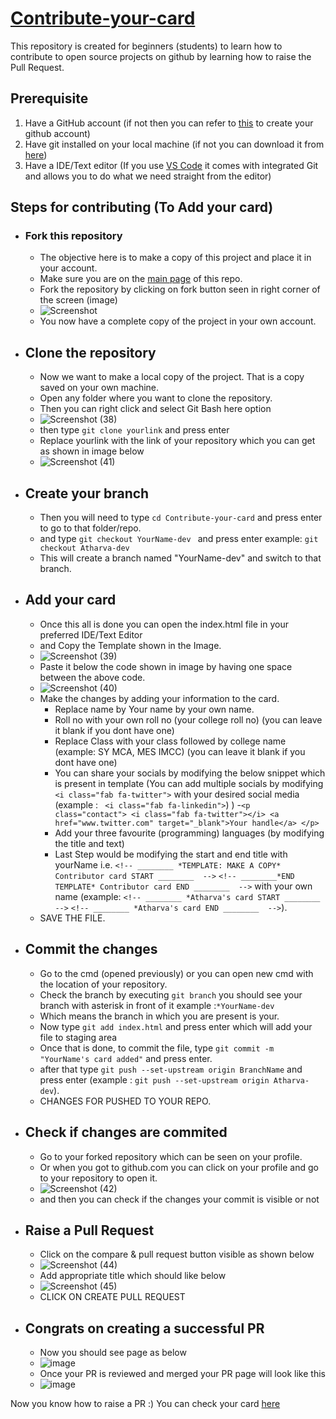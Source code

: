 # [Contribute-your-card](https://mes-s-imcc-pune.github.io/Contribute-your-card/)
This repository is created for beginners (students) to learn how to contribute to open source projects on github by learning how to raise the Pull Request.

## Prerequisite

1. Have a GitHub account (if not then you can refer to [this](https://dev.to/iatharva/how-to-create-github-account-for-beginners-52k8) to create your github account)
2. Have git installed on your local machine (if not you can download it from [here](https://git-scm.com/downloads))
3. Have a IDE/Text editor (If you use [VS Code](https://code.visualstudio.com/ 'Visual Studio Code website') it comes with integrated Git and allows you to do what we need straight from the editor)

## Steps for contributing (To Add your card)

- ### Fork this repository
  - The objective here is to make a copy of this project and place it in your account.
  - Make sure you are on the [main page](https://github.com/MES-s-IMCC-Pune/Contribute-your-card) of this repo.
  - Fork the repository by clicking on fork button seen in right corner of the screen (image)
  - ![Screenshot](https://user-images.githubusercontent.com/25875102/151494138-9c0d85f9-e696-46a7-9362-cc8f813a6f26.png)
  - You now have a complete copy of the project in your own account.

- ## Clone the repository
  - Now we want to make a local copy of the project. That is a copy saved on your own machine.
  - Open any folder where you want to clone the repository.
  - Then you can right click and select Git Bash here option
  - ![Screenshot (38)](https://user-images.githubusercontent.com/25875102/151494492-07d75476-9673-4fcb-94ec-05c29536524f.png)
  - then type ``` git clone yourlink ``` and press enter
  - Replace yourlink with the link of your repository which you can get as shown in image below
  - ![Screenshot (41)](https://user-images.githubusercontent.com/25875102/151505001-9554ac2c-82e5-49e2-93a5-2250ace8d67a.png)


- ## Create your branch
  - Then you will need to type ``` cd Contribute-your-card ``` and press enter to go to that folder/repo.
  - and type ```git checkout YourName-dev ``` and press enter example: ``` git checkout Atharva-dev ```
  - This will create a branch named "YourName-dev" and switch to that branch.

- ## Add your card 
  - Once this all is done you can open the index.html file in your preferred IDE/Text Editor
  - and Copy the Template shown in the Image.
  - ![Screenshot (39)](https://user-images.githubusercontent.com/25875102/151495347-51f984e3-400b-48ee-b15c-6edcb8e62aa2.png)
  - Paste it below the code shown in image by having one space between the above code.
  - ![Screenshot (40)](https://user-images.githubusercontent.com/25875102/151495500-c6af9d63-7516-476b-9ffc-b32d649f56db.png)
  - Make the changes by adding your information to the card.
    - Replace name by Your name by your own name.
    - Roll no with your own roll no (your college roll no) (you can leave it blank if you dont have one) 
    - Replace Class with your class followed by college name (example: SY MCA, MES IMCC) (you can leave it blank if you dont have one) 
    - You can share your socials by modifying the below snippet which is present in template (You can add multiple socials by modifying ``` <i class="fab fa-twitter">``` with your desired social media (example : ``` <i class="fab fa-linkedin">```) )
    -```<p class="contact">
            <i class="fab fa-twitter"></i>
            <a href="www.twitter.com" target="_blank">Your handle</a>
          </p>```
    - Add your three favourite (programming) languages (by modifying the title and text)
    - Last Step would be modifying the start and end title with yourName i.e. ```<!-- ________ *TEMPLATE: MAKE A COPY* Contributor card START ________  -->``` ```<!-- ________*END TEMPLATE* Contributor card END ________  -->``` with your own name (example: ```<!-- ________ *Atharva's card START ________  -->``` ```<!-- ________ *Atharva's card END ________  -->```).
   - SAVE THE FILE.

- ## Commit the changes
  - Go to the cmd (opened previously) or you can open new cmd with the location of your repository.
  - Check the branch by executing ```git branch``` you should see  your branch with asterisk in front of it example :```*YourName-dev```
  - Which means the branch in which you are present is your.
  - Now type ```git add index.html``` and press enter which will add your file to staging area
  - Once that is done, to commit the file, type ``` git commit -m "YourName's card added" ``` and press enter.
  - after that type ``` git push --set-upstream origin BranchName ``` and press enter (example : ```git push --set-upstream origin Atharva-dev```).
  - CHANGES FOR PUSHED TO YOUR REPO.

- ## Check if changes are commited
  - Go to your forked repository which can be seen on your profile.
  - Or when you got to github.com you can click on your profile and go to your repository to open it.
  - ![Screenshot (42)](https://user-images.githubusercontent.com/25875102/151505507-eb6b68f1-4c85-4124-af5f-7c878238bab9.png)
  - and then you can check if the changes your commit is visible or not
 
- ## Raise a Pull Request
  - Click on the compare & pull request button visible as shown below
  - ![Screenshot (44)](https://user-images.githubusercontent.com/25875102/151506747-7b3a645d-b80d-44d6-b7b0-9f9a222282e5.png)
  - Add appropriate title which should like below
  - ![Screenshot (45)](https://user-images.githubusercontent.com/25875102/151506944-afdacb11-7759-444f-ba29-a2f48a779dc9.png)
  - CLICK ON CREATE PULL REQUEST
  
- ## Congrats on creating a successful PR
  - Now you should see page as below
  - ![image](https://user-images.githubusercontent.com/25875102/151507152-ceb2da90-e64d-4906-8638-0a5141261873.png)
  - Once your PR is reviewed and merged your PR page will look like this 
  - ![image](https://user-images.githubusercontent.com/25875102/151507282-e1007d05-e29e-4253-967b-8244d0e6b623.png)

Now you know how to raise a PR :) 
You can check your card [here](https://mes-s-imcc-pune.github.io/Contribute-your-card/)
